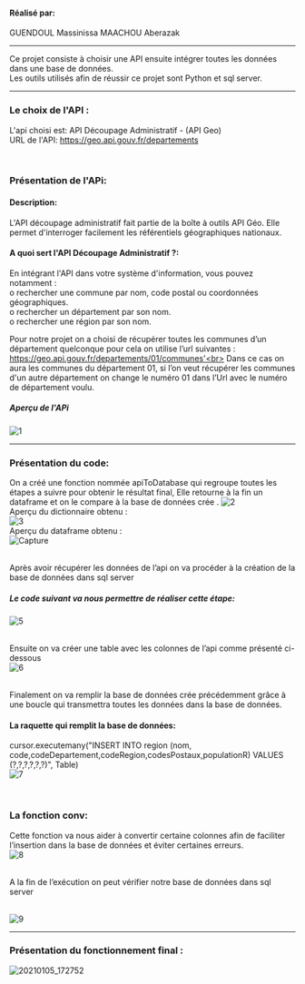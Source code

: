 
#### Réalisé par:
GUENDOUL Massinissa
MAACHOU Aberazak
***
Ce projet consiste à choisir une API ensuite intégrer toutes les données dans une base de données.<br>
Les outils utilisés afin de réussir ce projet sont Python et sql server.</p> 
***
### Le choix de l'API : <br>
L'api choisi est: API Découpage Administratif - (API Geo) <br>
URL de l'API: https://geo.api.gouv.fr/departements </p> <br>
### Présentation de l'APi:<br>
#### Description:<br>
L'API découpage administratif fait partie de la boîte à outils API Géo. Elle permet d'interroger facilement les référentiels géographiques nationaux.<br>
#### A quoi sert l'API Découpage Administratif ?:<br>
En intégrant l'API dans votre système d'information, vous pouvez notamment :<br>
o	rechercher une commune par nom, code postal ou coordonnées géographiques. <br>
o	rechercher un département par son nom.<br>
o	rechercher une région par son nom.</p></p>
Pour notre projet on a choisi de récupérer toutes les communes d’un département quelconque  pour cela on utilise l’url suivantes :<br>
https://geo.api.gouv.fr/departements/01/communes'<br>
Dans ce cas on aura les communes du département 01, si l’on veut récupérer les communes d'un autre département on change le numéro 01 dans l’Url avec le numéro de département voulu.<br>
##### Aperçu de l'APi<br>
![1](https://user-images.githubusercontent.com/75087496/103661937-984bca00-4f6f-11eb-8bfa-ace27db5cd45.PNG)


***

### Présentation du code:
On a créé une fonction nommée apiToDatabase qui regroupe toutes les étapes a suivre pour obtenir le résultat final, Elle retourne à la fin un dataframe et on le compare à la base de données crée    .
![2](https://user-images.githubusercontent.com/75087496/103663857-e06bec00-4f71-11eb-96bf-17a5d410d408.PNG) <br>
Aperçu du dictionnaire obtenu : <br>
![3](https://user-images.githubusercontent.com/75087496/103664313-6e47d700-4f72-11eb-9569-f8b0b6df35e7.PNG)<br>
Aperçu du dataframe obtenu : <br>
![Capture](https://user-images.githubusercontent.com/75087496/103664527-ab13ce00-4f72-11eb-867f-7e9b14e10c00.PNG) </p><br>
Après avoir récupérer les données de l’api on va procéder à la création de la base de données dans sql server<br> 
##### Le code suivant va nous permettre de réaliser cette étape:<br>
![5](https://user-images.githubusercontent.com/75087496/103665055-4147f400-4f73-11eb-88dc-7efd6e133288.PNG)</p><br>
Ensuite on va créer une table avec les colonnes de l’api comme présenté ci-dessous <br>
![6](https://user-images.githubusercontent.com/75087496/103665617-e95dbd00-4f73-11eb-9219-8a27a10783a6.PNG) </p><br>
Finalement on va remplir la base de données crée précédemment grâce à une boucle qui transmettra toutes les données dans la base de données.<br>
#### La raquette qui remplit la base de données:
cursor.executemany("INSERT INTO region (nom, code,codeDepartement,codeRegion,codesPostaux,populationR) VALUES (?,?,?,?,?,?)", Table)<br>
![7](https://user-images.githubusercontent.com/75087496/103667010-aac90200-4f75-11eb-89d1-47827bbae631.PNG)</p><br>
### La fonction conv:
Cette fonction va nous aider à convertir certaine colonnes afin de faciliter l’insertion dans la base de données et éviter certaines erreurs.<br>
![8](https://user-images.githubusercontent.com/75087496/103667451-3d69a100-4f76-11eb-926f-6c6c7ac6d7fc.PNG)</p> <br> 
A la fin  de l’exécution on peut vérifier notre base de données dans sql server </p><br>
![9](https://user-images.githubusercontent.com/75087496/103667731-99342a00-4f76-11eb-849f-fa6ebccc5ae4.PNG)



*** 
### Présentation du fonctionnement final :
![20210105_172752](https://user-images.githubusercontent.com/75087496/103671735-9be54e00-4f7b-11eb-9141-dca5873dc587.gif)








